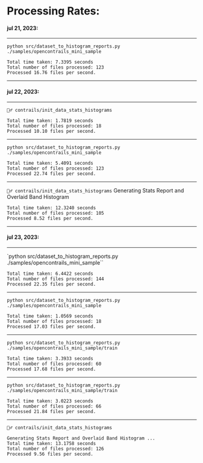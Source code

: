 # Processing Rates:

#### jul 21, 2023:
---
`python src/dataset_to_histogram_reports.py ./samples/opencontrails_mini_sample`
```
Total time taken: 7.3395 seconds
Total number of files processed: 123
Processed 16.76 files per second.
```
---
#### jul 22, 2023:
---
`👷‍♂️ contrails/init_data_stats_histograms`
```
Total time taken: 1.7819 seconds
Total number of files processed: 18
Processed 10.10 files per second.
```
---
`python src/dataset_to_histogram_reports.py ./samples/opencontrails_mini_sample`
```
Total time taken: 5.4091 seconds
Total number of files processed: 123
Processed 22.74 files per second.
```
---

`👷‍♂️ contrails/init_data_stats_histograms`
Generating Stats Report and Overlaid Band Histogram
```
Total time taken: 12.3240 seconds
Total number of files processed: 105
Processed 8.52 files per second.
```
---
#### jul 23, 2023:
---
`python src/dataset_to_histogram_reports.py ./samples/opencontrails_mini_sample``
```
Total time taken: 6.4422 seconds
Total number of files processed: 144
Processed 22.35 files per second.
```
---
`python src/dataset_to_histogram_reports.py ./samples/opencontrails_mini_sample`
```
Total time taken: 1.0569 seconds
Total number of files processed: 18
Processed 17.03 files per second.
```
---
`python src/dataset_to_histogram_reports.py ./samples/opencontrails_mini_sample/train`
```
Total time taken: 3.3933 seconds
Total number of files processed: 60
Processed 17.68 files per second.
```
---
`python src/dataset_to_histogram_reports.py ./samples/opencontrails_mini_sample/train`
```
Total time taken: 3.0223 seconds
Total number of files processed: 66
Processed 21.84 files per second.
```
---
`👷‍♂️ contrails/init_data_stats_histograms`
```
Generating Stats Report and Overlaid Band Histogram ...
Total time taken: 13.1758 seconds
Total number of files processed: 126
Processed 9.56 files per second.
```